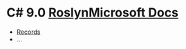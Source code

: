 # C# 9.0 [Roslyn](https://github.com/dotnet/roslyn/blob/master/docs/Language%20Feature%20Status.md)[Microsoft Docs](https://docs.microsoft.com/de-de/dotnet/csharp/whats-new/csharp-9)

* [Records](Records.ipynb)
* ...
